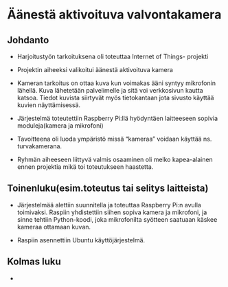 # Äänestä aktivoituva valvontakamera

## Johdanto

- Harjoitustyön tarkoituksena oli toteuttaa Internet of Things- projekti 

- Projektin aiheeksi valikoitui äänestä aktivoituva kamera 

- Kameran tarkoitus on ottaa kuva kun voimakas ääni syntyy mikrofonin lähellä. Kuva lähetetään palvelimelle ja sitä voi verkkosivun kautta katsoa. Tiedot kuvista siirtyvät myös tietokantaan jota sivusto käyttää kuvien näyttämisessä. 

- Järjestelmä toteutettiin Raspberry Pi:llä hyödyntäen laitteeseen sopivia moduleja(kamera ja mikrofoni) 

- Tavoitteena oli luoda ympäristö missä “kameraa” voidaan käyttää ns. turvakamerana.  

- Ryhmän aiheeseen liittyvä valmis osaaminen oli melko kapea-alainen ennen projektia mikä toi toteutukseen haastetta. 



## Toinenluku(esim.toteutus tai selitys laitteista)

- Järjestelmää alettiin suunnitella ja toteuttaa Raspberry Pi:n avulla toimivaksi. Raspiin yhdistettiin siihen sopiva kamera ja mikrofoni, ja sinne tehtiin Python-koodi, joka mikrofonilta syötteen saatuaan käskee kameraa ottamaan kuvan.  

- Raspiin asennettiin Ubuntu käyttöjärjestelmä. 

## Kolmas luku

- 
